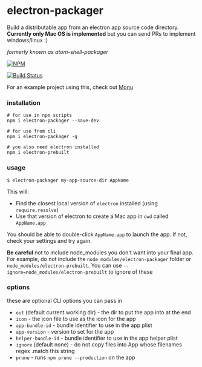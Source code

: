 # electron-packager

Build a distributable app from an electron app source code directory. **Currently only Mac OS is implemented** but you can send PRs to implement windows/linux :)

*formerly known as atom-shell-packager*

[![NPM](https://nodei.co/npm/electron-packager.png)](https://nodei.co/npm/electron-packager/)

[![Build Status](https://travis-ci.org/maxogden/electron-packager.svg?branch=master)](https://travis-ci.org/maxogden/electron-packager)

For an example project using this, check out [Monu](https://github.com/maxogden/monu)

### installation

```
# for use in npm scripts
npm i electron-packager --save-dev

# for use from cli
npm i electron-packager -g

# you also need electron installed
npm i electron-prebuilt
```

### usage

```
$ electron-packager my-app-source-dir AppName
```

This will:

- Find the closest local version of `electron` installed (using `require.resolve`)
- Use that version of electron to create a Mac app in `cwd` called `AppName.app`

You should be able to double-click `AppName.app` to launch the app. If not, check your settings and try again.

**Be careful** not to include node_modules you don't want into your final app. For example, do not include the `node_modules/electron-packager` folder or `node_modules/electron-prebuilt`. You can use `--ignore=node_modules/electron-prebuilt` to ignore of these

### options

these are optional CLI options you can pass in

- `out` (default current working dir) - the dir to put the app into at the end
- `icon` - the icon file to use as the icon for the app
- `app-bundle-id` - bundle identifier to use in the app plist
- `app-version` - version to set for the app
- `helper-bundle-id` - bundle identifier to use in the app helper plist
- `ignore` (default none) - do not copy files into App whose filenames regex .match this string
- `prune` - runs `npm prune --production` on the app

